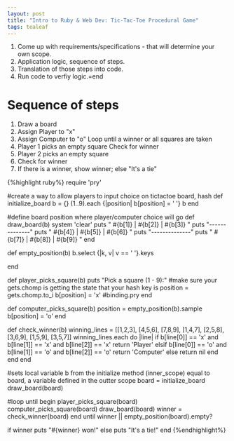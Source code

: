 ```yaml
---
layout: post
title: "Intro to Ruby & Web Dev: Tic-Tac-Toe Procedural Game"
tags: tealeaf
---
```

1. Come up with requirements/specifications - that will determine your own scope.
2. Application logic, sequence of steps.
3. Translation of those steps into code.
4. Run code to verfiy logic.=end

# Sequence of steps

1. Draw a board
2. Assign Player to "x"
3. Assign Computer to "o"
Loop until a winner or all squares are taken
4. Player 1 picks an empty square
Check for winner
5. Player 2 picks an empty square
6. Check for winner
7. If there is a winner, show winner; else "It's a tie"

{%highlight ruby%}
require 'pry'

#create a way to allow players to input choice on tictactoe board, hash
def initialize_board
  b = {}
  (1..9).each {|position| b[position] = '  '}
  b
end

#define board position where player/computer choice will go
def draw_board(b)
  system 'clear'
  puts " #{b[1]} | #{b[2]} | #{b[3]} "
  puts "--------------"
  puts " #{b[4]} | #{b[5]} | #{b[6]} "
  puts "--------------"
  puts " #{b[7]} | #{b[8]} | #{b[9]} "
end

def empty_position(b)
  b.select {|k, v| v == '  '}.keys

end

def player_picks_square(b)
  puts "Pick a square (1 - 9):"
  #make sure your gets.chomp is getting the state that your hash key is
  position = gets.chomp.to_i
  b[position] = 'x'
  #binding.pry
end

def computer_picks_square(b)
  position = empty_position(b).sample
  b[position] = 'o'
end

def check_winner(b)
winning_lines = [[1,2,3], [4,5,6], [7,8,9], [1,4,7], [2,5,8], [3,6,9], [1,5,9], [3,5,7]]
winning_lines.each do |line|
    if b[line[0]] == 'x' and b[line[1]] == 'x' and b[line[2]] == 'x'
      return 'Player'
    elsif b[line[0]] == 'o' and b[line[1]] == 'o' and b[line[2]] == 'o'
      return 'Computer'
    else
      return nil
    end
  end
end

#sets local variable b from the initialize method (inner_scope) equal to board, a variable defined in the outter scope
board = initialize_board
draw_board(board)


#loop until
begin
  player_picks_square(board)
  computer_picks_square(board)
  draw_board(board)
  winner = check_winner(board)
end until winner || empty_position(board).empty?

if winner
  puts "#{winner} won!"
else
  puts "It's a tie!"
end
{%endhighlight%}



